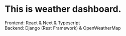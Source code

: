 # This is weather dashboard.


Frontend: React & Next & Typescript <br/>
Backend: Django (Rest Framework) & OpenWeatherMap <br/>
